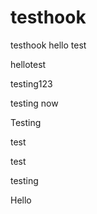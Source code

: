 testhook
========

testhook
hello
test


hellotest

testing123

testing
now

Testing

test

test

testing

Hello
